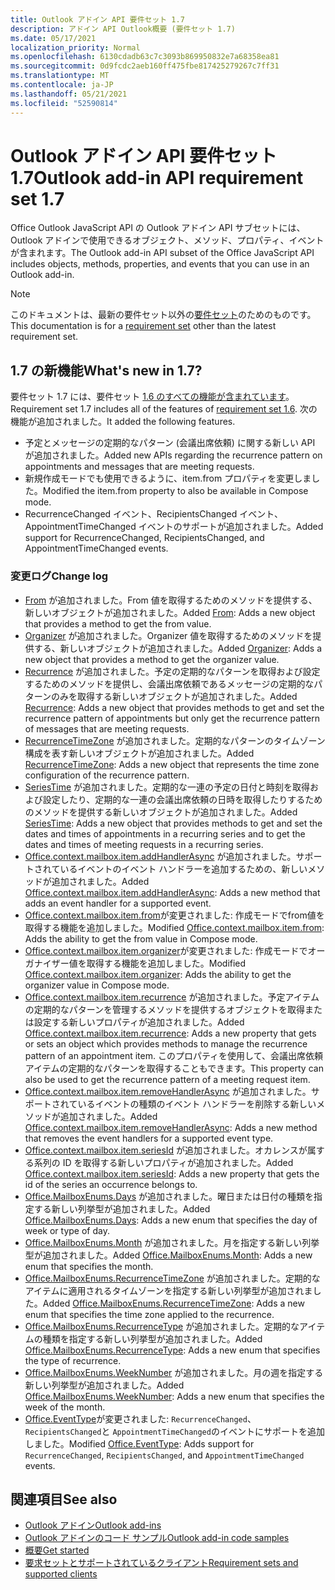 ```yaml
---
title: Outlook アドイン API 要件セット 1.7
description: アドイン API Outlook概要 (要件セット 1.7)
ms.date: 05/17/2021
localization_priority: Normal
ms.openlocfilehash: 6130cdadb63c7c3093b869950832e7a68358ea81
ms.sourcegitcommit: 0d9fcdc2aeb160ff475fbe817425279267c7ff31
ms.translationtype: MT
ms.contentlocale: ja-JP
ms.lasthandoff: 05/21/2021
ms.locfileid: "52590814"
---
```

# <a name="outlook-add-in-api-requirement-set-17"></a><span data-ttu-id="8fe9f-103">Outlook アドイン API 要件セット 1.7</span><span class="sxs-lookup"><span data-stu-id="8fe9f-103">Outlook add-in API requirement set 1.7</span></span>

<span data-ttu-id="8fe9f-104">Office Outlook JavaScript API の Outlook アドイン API サブセットには、Outlook アドインで使用できるオブジェクト、メソッド、プロパティ、イベントが含まれます。</span><span class="sxs-lookup"><span data-stu-id="8fe9f-104">The Outlook add-in API subset of the Office JavaScript API includes objects, methods, properties, and events that you can use in an Outlook add-in.</span></span>

> [!NOTE]
> <span data-ttu-id="8fe9f-105">このドキュメントは、最新の要件セット以外の[要件セット](../../requirement-sets/outlook-api-requirement-sets.md)のためのものです。</span><span class="sxs-lookup"><span data-stu-id="8fe9f-105">This documentation is for a [requirement set](../../requirement-sets/outlook-api-requirement-sets.md) other than the latest requirement set.</span></span>

## <a name="whats-new-in-17"></a><span data-ttu-id="8fe9f-106">1.7 の新機能</span><span class="sxs-lookup"><span data-stu-id="8fe9f-106">What's new in 1.7?</span></span>

<span data-ttu-id="8fe9f-107">要件セット 1.7 には、要件セット [1.6 のすべての機能が含まれています](../requirement-set-1.6/outlook-requirement-set-1.6.md)。</span><span class="sxs-lookup"><span data-stu-id="8fe9f-107">Requirement set 1.7 includes all of the features of [requirement set 1.6](../requirement-set-1.6/outlook-requirement-set-1.6.md).</span></span> <span data-ttu-id="8fe9f-108">次の機能が追加されました。</span><span class="sxs-lookup"><span data-stu-id="8fe9f-108">It added the following features.</span></span>

- <span data-ttu-id="8fe9f-109">予定とメッセージの定期的なパターン (会議出席依頼) に関する新しい API が追加されました。</span><span class="sxs-lookup"><span data-stu-id="8fe9f-109">Added new APIs regarding the recurrence pattern on appointments and messages that are meeting requests.</span></span>
- <span data-ttu-id="8fe9f-110">新規作成モードでも使用できるように、item.from プロパティを変更しました。</span><span class="sxs-lookup"><span data-stu-id="8fe9f-110">Modified the item.from property to also be available in Compose mode.</span></span>
- <span data-ttu-id="8fe9f-111">RecurrenceChanged イベント、RecipientsChanged イベント、AppointmentTimeChanged イベントのサポートが追加されました。</span><span class="sxs-lookup"><span data-stu-id="8fe9f-111">Added support for RecurrenceChanged, RecipientsChanged, and AppointmentTimeChanged events.</span></span>

### <a name="change-log"></a><span data-ttu-id="8fe9f-112">変更ログ</span><span class="sxs-lookup"><span data-stu-id="8fe9f-112">Change log</span></span>

- <span data-ttu-id="8fe9f-113">[From](/javascript/api/outlook/office.from?view=outlook-js-1.7&preserve-view=true) が追加されました。From 値を取得するためのメソッドを提供する、新しいオブジェクトが追加されました。</span><span class="sxs-lookup"><span data-stu-id="8fe9f-113">Added [From](/javascript/api/outlook/office.from?view=outlook-js-1.7&preserve-view=true): Adds a new object that provides a method to get the from value.</span></span>
- <span data-ttu-id="8fe9f-114">[Organizer](/javascript/api/outlook/office.organizer?view=outlook-js-1.7&preserve-view=true) が追加されました。Organizer 値を取得するためのメソッドを提供する、新しいオブジェクトが追加されました。</span><span class="sxs-lookup"><span data-stu-id="8fe9f-114">Added [Organizer](/javascript/api/outlook/office.organizer?view=outlook-js-1.7&preserve-view=true): Adds a new object that provides a method to get the organizer value.</span></span>
- <span data-ttu-id="8fe9f-115">[Recurrence](/javascript/api/outlook/office.recurrence?view=outlook-js-1.7&preserve-view=true) が追加されました。予定の定期的なパターンを取得および設定するためのメソッドを提供し、会議出席依頼であるメッセージの定期的なパターンのみを取得する新しいオブジェクトが追加されました。</span><span class="sxs-lookup"><span data-stu-id="8fe9f-115">Added [Recurrence](/javascript/api/outlook/office.recurrence?view=outlook-js-1.7&preserve-view=true): Adds a new object that provides methods to get and set the recurrence pattern of appointments but only get the recurrence pattern of messages that are meeting requests.</span></span>
- <span data-ttu-id="8fe9f-116">[RecurrenceTimeZone](/javascript/api/outlook/office.recurrencetimezone?view=outlook-js-1.7&preserve-view=true) が追加されました。定期的なパターンのタイムゾーン構成を表す新しいオブジェクトが追加されました。</span><span class="sxs-lookup"><span data-stu-id="8fe9f-116">Added [RecurrenceTimeZone](/javascript/api/outlook/office.recurrencetimezone?view=outlook-js-1.7&preserve-view=true): Adds a new object that represents the time zone configuration of the recurrence pattern.</span></span>
- <span data-ttu-id="8fe9f-117">[SeriesTime](/javascript/api/outlook/office.seriestime?view=outlook-js-1.7&preserve-view=true) が追加されました。定期的な一連の予定の日付と時刻を取得および設定したり、定期的な一連の会議出席依頼の日時を取得したりするためのメソッドを提供する新しいオブジェクトが追加されました。</span><span class="sxs-lookup"><span data-stu-id="8fe9f-117">Added [SeriesTime](/javascript/api/outlook/office.seriestime?view=outlook-js-1.7&preserve-view=true): Adds a new object that provides methods to get and set the dates and times of appointments in a recurring series and to get the dates and times of meeting requests in a recurring series.</span></span>
- <span data-ttu-id="8fe9f-118">[Office.context.mailbox.item.addHandlerAsync](office.context.mailbox.item.md#methods) が追加されました。サポートされているイベントのイベント ハンドラーを追加するための、新しいメソッドが追加されました。</span><span class="sxs-lookup"><span data-stu-id="8fe9f-118">Added [Office.context.mailbox.item.addHandlerAsync](office.context.mailbox.item.md#methods): Adds a new method that adds an event handler for a supported event.</span></span>
- <span data-ttu-id="8fe9f-119">[Office.context.mailbox.item.from](office.context.mailbox.item.md#properties)が変更されました: 作成モードでfrom値を取得する機能を追加しました。</span><span class="sxs-lookup"><span data-stu-id="8fe9f-119">Modified [Office.context.mailbox.item.from](office.context.mailbox.item.md#properties): Adds the ability to get the from value in Compose mode.</span></span>
- <span data-ttu-id="8fe9f-120">[Office.context.mailbox.item.organizer](office.context.mailbox.item.md#properties)が変更されました: 作成モードでオーガナイザー値を取得する機能を追加しました。</span><span class="sxs-lookup"><span data-stu-id="8fe9f-120">Modified [Office.context.mailbox.item.organizer](office.context.mailbox.item.md#properties): Adds the ability to get the organizer value in Compose mode.</span></span>
- <span data-ttu-id="8fe9f-121">[Office.context.mailbox.item.recurrence](office.context.mailbox.item.md#properties) が追加されました。予定アイテムの定期的なパターンを管理するメソッドを提供するオブジェクトを取得または設定する新しいプロパティが追加されました。</span><span class="sxs-lookup"><span data-stu-id="8fe9f-121">Added [Office.context.mailbox.item.recurrence](office.context.mailbox.item.md#properties): Adds a new property that gets or sets an object which provides methods to manage the recurrence pattern of an appointment item.</span></span> <span data-ttu-id="8fe9f-122">このプロパティを使用して、会議出席依頼アイテムの定期的なパターンを取得することもできます。</span><span class="sxs-lookup"><span data-stu-id="8fe9f-122">This property can also be used to get the recurrence pattern of a meeting request item.</span></span>
- <span data-ttu-id="8fe9f-123">[Office.context.mailbox.item.removeHandlerAsync](office.context.mailbox.item.md#methods) が追加されました。サポートされているイベントの種類のイベント ハンドラーを削除する新しいメソッドが追加されました。</span><span class="sxs-lookup"><span data-stu-id="8fe9f-123">Added [Office.context.mailbox.item.removeHandlerAsync](office.context.mailbox.item.md#methods): Adds a new method that removes the event handlers for a supported event type.</span></span>
- <span data-ttu-id="8fe9f-124">[Office.context.mailbox.item.seriesId](office.context.mailbox.item.md#properties) が追加されました。オカレンスが属する系列の ID を取得する新しいプロパティが追加されました。</span><span class="sxs-lookup"><span data-stu-id="8fe9f-124">Added [Office.context.mailbox.item.seriesId](office.context.mailbox.item.md#properties): Adds a new property that gets the id of the series an occurrence belongs to.</span></span>
- <span data-ttu-id="8fe9f-125">[Office.MailboxEnums.Days](/javascript/api/outlook/office.mailboxenums.days?view=outlook-js-1.7&preserve-view=true) が追加されました。曜日または日付の種類を指定する新しい列挙型が追加されました。</span><span class="sxs-lookup"><span data-stu-id="8fe9f-125">Added [Office.MailboxEnums.Days](/javascript/api/outlook/office.mailboxenums.days?view=outlook-js-1.7&preserve-view=true): Adds a new enum that specifies the day of week or type of day.</span></span>
- <span data-ttu-id="8fe9f-126">[Office.MailboxEnums.Month](/javascript/api/outlook/office.mailboxenums.month?view=outlook-js-1.7&preserve-view=true) が追加されました。月を指定する新しい列挙型が追加されました。</span><span class="sxs-lookup"><span data-stu-id="8fe9f-126">Added [Office.MailboxEnums.Month](/javascript/api/outlook/office.mailboxenums.month?view=outlook-js-1.7&preserve-view=true): Adds a new enum that specifies the month.</span></span>
- <span data-ttu-id="8fe9f-127">[Office.MailboxEnums.RecurrenceTimeZone](/javascript/api/outlook/office.mailboxenums.recurrencetimezone?view=outlook-js-1.7&preserve-view=true) が追加されました。定期的なアイテムに適用されるタイムゾーンを指定する新しい列挙型が追加されました。</span><span class="sxs-lookup"><span data-stu-id="8fe9f-127">Added [Office.MailboxEnums.RecurrenceTimeZone](/javascript/api/outlook/office.mailboxenums.recurrencetimezone?view=outlook-js-1.7&preserve-view=true): Adds a new enum that specifies the time zone applied to the recurrence.</span></span>
- <span data-ttu-id="8fe9f-128">[Office.MailboxEnums.RecurrenceType](/javascript/api/outlook/office.mailboxenums.recurrencetype?view=outlook-js-1.7&preserve-view=true) が追加されました。定期的なアイテムの種類を指定する新しい列挙型が追加されました。</span><span class="sxs-lookup"><span data-stu-id="8fe9f-128">Added [Office.MailboxEnums.RecurrenceType](/javascript/api/outlook/office.mailboxenums.recurrencetype?view=outlook-js-1.7&preserve-view=true): Adds a new enum that specifies the type of recurrence.</span></span>
- <span data-ttu-id="8fe9f-129">[Office.MailboxEnums.WeekNumber](/javascript/api/outlook/office.mailboxenums.weeknumber?view=outlook-js-1.7&preserve-view=true) が追加されました。月の週を指定する新しい列挙型が追加されました。</span><span class="sxs-lookup"><span data-stu-id="8fe9f-129">Added [Office.MailboxEnums.WeekNumber](/javascript/api/outlook/office.mailboxenums.weeknumber?view=outlook-js-1.7&preserve-view=true): Adds a new enum that specifies the week of the month.</span></span>
- <span data-ttu-id="8fe9f-130">[Office.EventType](/javascript/api/office/office.eventtype)が変更されました: `RecurrenceChanged`、 `RecipientsChanged`と `AppointmentTimeChanged`のイベントにサポートを追加しました。</span><span class="sxs-lookup"><span data-stu-id="8fe9f-130">Modified [Office.EventType](/javascript/api/office/office.eventtype): Adds support for `RecurrenceChanged`, `RecipientsChanged`, and `AppointmentTimeChanged` events.</span></span>

## <a name="see-also"></a><span data-ttu-id="8fe9f-131">関連項目</span><span class="sxs-lookup"><span data-stu-id="8fe9f-131">See also</span></span>

- [<span data-ttu-id="8fe9f-132">Outlook アドイン</span><span class="sxs-lookup"><span data-stu-id="8fe9f-132">Outlook add-ins</span></span>](../../../outlook/outlook-add-ins-overview.md)
- [<span data-ttu-id="8fe9f-133">Outlook アドインのコード サンプル</span><span class="sxs-lookup"><span data-stu-id="8fe9f-133">Outlook add-in code samples</span></span>](https://developer.microsoft.com/outlook/gallery/?filterBy=Outlook,Samples,Add-ins)
- [<span data-ttu-id="8fe9f-134">概要</span><span class="sxs-lookup"><span data-stu-id="8fe9f-134">Get started</span></span>](../../../quickstarts/outlook-quickstart.md)
- [<span data-ttu-id="8fe9f-135">要求セットとサポートされているクライアント</span><span class="sxs-lookup"><span data-stu-id="8fe9f-135">Requirement sets and supported clients</span></span>](../../requirement-sets/outlook-api-requirement-sets.md)
